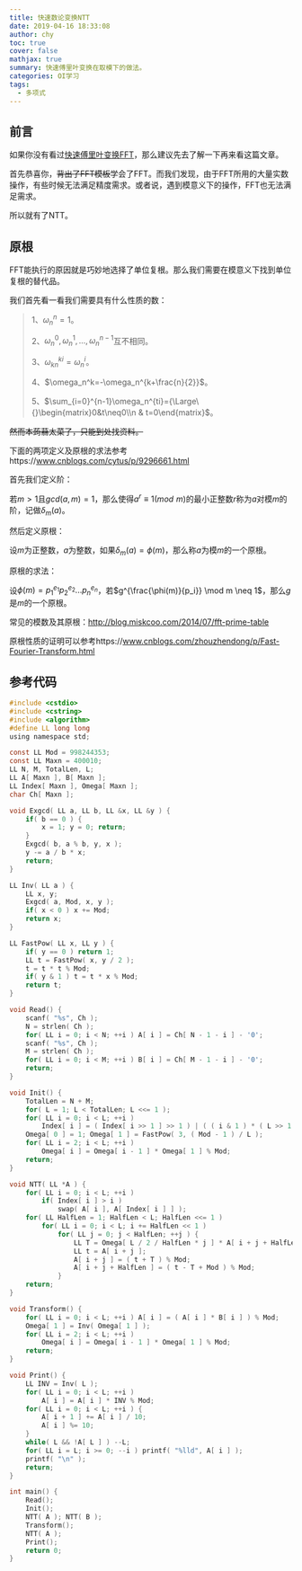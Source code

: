 ```yaml
---
title: 快速数论变换NTT
date: 2019-04-16 18:33:08
author: chy
toc: true
cover: false
mathjax: true
summary: 快速傅里叶变换在取模下的做法。
categories: OI学习
tags: 
  - 多项式
---
```


## 前言

如果你没有看过[快速傅里叶变换FFT](../../13/2)，那么建议先去了解一下再来看这篇文章。

首先恭喜你，~~背出了FFT模板~~学会了FFT。而我们发现，由于FFT所用的大量实数操作，有些时候无法满足精度需求。或者说，遇到模意义下的操作，FFT也无法满足需求。

所以就有了NTT。

## 原根

FFT能执行的原因就是巧妙地选择了单位复根。那么我们需要在模意义下找到单位复根的替代品。

我们首先看一看我们需要具有什么性质的数：

> 1、$\omega_n^n=1$。
>
> 2、$\omega_n^0,\omega_n^1,...,\omega_n^{n-1}$互不相同。
>
> 3、$\omega_{kn}^{ki}=\omega_n^i$。
>
> 4、$\omega_n^k=-\omega_n^{k+\frac{n}{2}}$。
>
> 5、$\sum_{i=0}^{n-1}\omega_n^{ti}={\Large\{}\begin{matrix}0&t\neq0\\n & t=0\end{matrix}$。

~~然而本蒟蒻太菜了，只能到处找资料。~~

下面的两项定义及原根的求法参考https://www.cnblogs.com/cytus/p/9296661.html

首先我们定义阶：

若$m>1$且$gcd(a,m)=1$，那么使得$a^r\equiv1(mod\,\,m)$的最小正整数$r$称为$a$对模$m$的阶，记做$\delta_m(a)$。

然后定义原根：

设$m$为正整数，$a$为整数，如果$\delta_m(a)=\phi(m)$，那么称$a$为模$m$的一个原根。

原根的求法：

设$\phi(m)=p_1^{e_1}p_2^{e_2}...p_n^{e_n}​$，若$g^{\frac{\phi(m)}{p_i}} \mod m \neq 1​$，那么$g​$是$m​$的一个原根。

常见的模数及其原根：http://blog.miskcoo.com/2014/07/fft-prime-table

原根性质的证明可以参考https://www.cnblogs.com/zhouzhendong/p/Fast-Fourier-Transform.html

## 参考代码

```c
#include <cstdio>
#include <cstring>
#include <algorithm>
#define LL long long
using namespace std;

const LL Mod = 998244353;
const LL Maxn = 400010;
LL N, M, TotalLen, L;
LL A[ Maxn ], B[ Maxn ];
LL Index[ Maxn ], Omega[ Maxn ];
char Ch[ Maxn ];

void Exgcd( LL a, LL b, LL &x, LL &y ) {
	if( b == 0 ) {
		x = 1; y = 0; return;
	}
	Exgcd( b, a % b, y, x );
	y -= a / b * x;
	return;
}

LL Inv( LL a ) {
	LL x, y;
	Exgcd( a, Mod, x, y );
	if( x < 0 ) x += Mod;
	return x;
}

LL FastPow( LL x, LL y ) {
	if( y == 0 ) return 1;
	LL t = FastPow( x, y / 2 );
	t = t * t % Mod;
	if( y & 1 ) t = t * x % Mod;
	return t;
}

void Read() {
	scanf( "%s", Ch );
	N = strlen( Ch );
	for( LL i = 0; i < N; ++i ) A[ i ] = Ch[ N - 1 - i ] - '0';
	scanf( "%s", Ch );
	M = strlen( Ch );
	for( LL i = 0; i < M; ++i ) B[ i ] = Ch[ M - 1 - i ] - '0';
	return;
}

void Init() {
	TotalLen = N + M;
	for( L = 1; L < TotalLen; L <<= 1 );
	for( LL i = 0; i < L; ++i ) 
		Index[ i ] = ( Index[ i >> 1 ] >> 1 ) | ( ( i & 1 ) * ( L >> 1 ) );
	Omega[ 0 ] = 1; Omega[ 1 ] = FastPow( 3, ( Mod - 1 ) / L );
	for( LL i = 2; i < L; ++i ) 
		Omega[ i ] = Omega[ i - 1 ] * Omega[ 1 ] % Mod;
	return;
}

void NTT( LL *A ) {
	for( LL i = 0; i < L; ++i ) 
		if( Index[ i ] > i )
			swap( A[ i ], A[ Index[ i ] ] );
	for( LL HalfLen = 1; HalfLen < L; HalfLen <<= 1 ) 
		for( LL i = 0; i < L; i += HalfLen << 1 )
			for( LL j = 0; j < HalfLen; ++j ) {
				LL T = Omega[ L / 2 / HalfLen * j ] * A[ i + j + HalfLen ] % Mod;	
				LL t = A[ i + j ];
				A[ i + j ] = ( t + T ) % Mod;
				A[ i + j + HalfLen ] = ( t - T + Mod ) % Mod;
			}
	return;
}

void Transform() {
	for( LL i = 0; i < L; ++i ) A[ i ] = ( A[ i ] * B[ i ] ) % Mod;
	Omega[ 1 ] = Inv( Omega[ 1 ] );
	for( LL i = 2; i < L; ++i )
		Omega[ i ] = Omega[ i - 1 ] * Omega[ 1 ] % Mod;
	return;
}

void Print() {
	LL INV = Inv( L );
	for( LL i = 0; i < L; ++i ) 
		A[ i ] = A[ i ] * INV % Mod;
	for( LL i = 0; i < L; ++i ) {
		A[ i + 1 ] += A[ i ] / 10;
		A[ i ] %= 10;
	}
	while( L && !A[ L ] ) --L;
	for( LL i = L; i >= 0; --i ) printf( "%lld", A[ i ] );
	printf( "\n" );
	return;
}

int main() {
	Read();
	Init();
	NTT( A ); NTT( B );
	Transform();
	NTT( A );
	Print();
	return 0;
}
```

